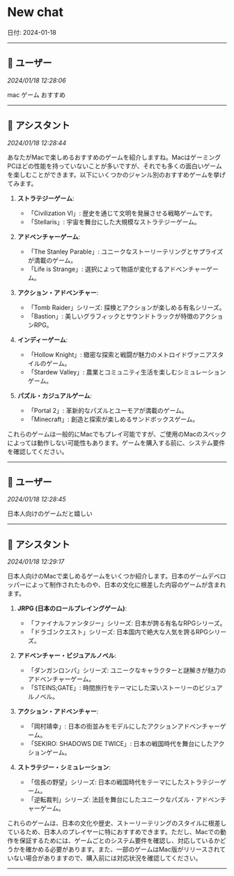 # New chat

日付: 2024-01-18

---

## 👤 ユーザー
*2024/01/18 12:28:06*

mac ゲーム おすすめ

---

## 🤖 アシスタント
*2024/01/18 12:28:44*

あなたがMacで楽しめるおすすめのゲームを紹介しますね。MacはゲーミングPCほどの性能を持っていないことが多いですが、それでも多くの面白いゲームを楽しむことができます。以下にいくつかのジャンル別のおすすめゲームを挙げてみます。

1. **ストラテジーゲーム**:
   - 「Civilization VI」: 歴史を通じて文明を発展させる戦略ゲームです。
   - 「Stellaris」: 宇宙を舞台にした大規模なストラテジーゲーム。

2. **アドベンチャーゲーム**:
   - 「The Stanley Parable」: ユニークなストーリーテリングとサプライズが満載のゲーム。
   - 「Life is Strange」: 選択によって物語が変化するアドベンチャーゲーム。

3. **アクション・アドベンチャー**:
   - 「Tomb Raider」シリーズ: 探検とアクションが楽しめる有名シリーズ。
   - 「Bastion」: 美しいグラフィックとサウンドトラックが特徴のアクションRPG。

4. **インディーゲーム**:
   - 「Hollow Knight」: 緻密な探索と戦闘が魅力のメトロイドヴァニアスタイルのゲーム。
   - 「Stardew Valley」: 農業とコミュニティ生活を楽しむシミュレーションゲーム。

5. **パズル・カジュアルゲーム**:
   - 「Portal 2」: 革新的なパズルとユーモアが満載のゲーム。
   - 「Minecraft」: 創造と探索が楽しめるサンドボックスゲーム。

これらのゲームは一般的にMacでもプレイ可能ですが、ご使用のMacのスペックによっては動作しない可能性もあります。ゲームを購入する前に、システム要件を確認してください。

---

## 👤 ユーザー
*2024/01/18 12:28:45*

日本人向けのゲームだと嬉しい

---

## 🤖 アシスタント
*2024/01/18 12:29:17*

日本人向けのMacで楽しめるゲームをいくつか紹介します。日本のゲームデベロッパーによって制作されたものや、日本の文化に根差した内容のゲームが含まれます。

1. **JRPG (日本のロールプレイングゲーム)**:
   - 「ファイナルファンタジー」シリーズ: 日本が誇る有名なRPGシリーズ。
   - 「ドラゴンクエスト」シリーズ: 日本国内で絶大な人気を誇るRPGシリーズ。

2. **アドベンチャー・ビジュアルノベル**:
   - 「ダンガンロンパ」シリーズ: ユニークなキャラクターと謎解きが魅力のアドベンチャーゲーム。
   - 「STEINS;GATE」: 時間旅行をテーマにした深いストーリーのビジュアルノベル。

3. **アクション・アドベンチャー**:
   - 「岡村靖幸」: 日本の街並みをモデルにしたアクションアドベンチャーゲーム。
   - 「SEKIRO: SHADOWS DIE TWICE」: 日本の戦国時代を舞台にしたアクションゲーム。

4. **ストラテジー・シミュレーション**:
   - 「信長の野望」シリーズ: 日本の戦国時代をテーマにしたストラテジーゲーム。
   - 「逆転裁判」シリーズ: 法廷を舞台にしたユニークなパズル・アドベンチャーゲーム。

これらのゲームは、日本の文化や歴史、ストーリーテリングのスタイルに根差しているため、日本人のプレイヤーに特におすすめできます。ただし、Macでの動作を保証するためには、ゲームごとのシステム要件を確認し、対応しているかどうかを確かめる必要があります。また、一部のゲームはMac版がリリースされていない場合がありますので、購入前には対応状況を確認してください。

---

